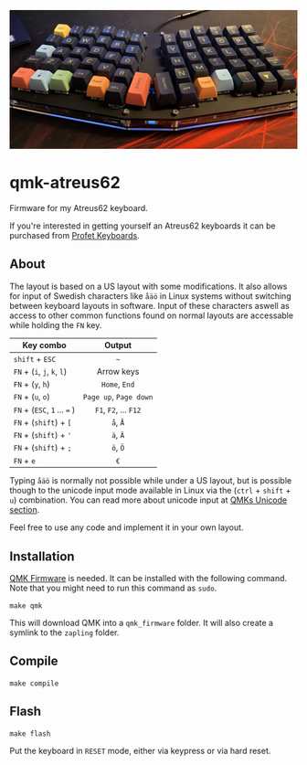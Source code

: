 ![Image of keyboard](keyboard.jpg)

# qmk-atreus62
Firmware for my Atreus62 keyboard.

If you're interested in getting yourself an Atreus62 keyboards it can be purchased from [Profet Keyboards](https://shop.profetkeyboards.com/product/atreus62-keyboard).

## About

The layout is based on a US layout with some modifications. It also allows for input of Swedish characters like `åäö` in Linux systems without switching between keyboard layouts in software. Input of these characters aswell as access to other common functions found on normal layouts are accessable while holding the `FN` key.

| Key combo     | Output        |
| ------------- |:-------------:|
| `shift` + `ESC` | `~` |
| `FN` + (`i`, `j`, `k`, `l`) | Arrow keys |
| `FN` + (`y`, `h`) | `Home`, `End` |
| `FN` + (`u`, `o`) | `Page up`, `Page down` |
| `FN` + (`ESC`, `1` ... `=` ) | `F1`, `F2`, ... `F12` |
| `FN` + (`shift`) + `[` | `å`, `Å` |
| `FN` + (`shift`) + `'` | `ä`, `Ä` |
| `FN` + (`shift`) + `;` | `ö`, `Ö` |
| `FN` + `e` | `€` |

Typing `åäö` is normally not possible while under a US layout, but is possible though to the unicode input mode available in Linux via the (`ctrl` + `shift` + `u`) combination. You can read more about unicode input at [QMKs Unicode section](https://beta.docs.qmk.fm/using-qmk/software-features/feature_unicode#input-modes).

Feel free to use any code and implement it in your own layout.

## Installation

[QMK Firmware](https://github.com/qmk/qmk_firmware) is needed. It can be installed with the following command. Note that you might need to run this command as `sudo`.

```
make qmk
```

This will download QMK into a `qmk_firmware` folder. It will also create a symlink to the `zapling`
folder.

## Compile

```
make compile
```

## Flash

```
make flash
```

Put the keyboard in `RESET` mode, either via keypress or via hard reset.
